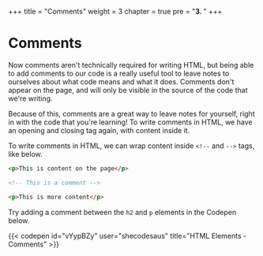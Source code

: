+++
title = "Comments"
weight = 3
chapter = true
pre = "<b>3. </b>"
+++

# Comments

Now comments aren't technically required for writing HTML, but being able to add comments to our code is a really useful tool to leave notes to ourselves about what code means and what it does. Comments don't appear on the page, and will only be visible in the source of the code that we're writing.

Because of this, comments are a great way to leave notes for yourself, right in with the code that you're learning! To write comments in HTML, we have an opening and closing tag again, with content inside it.

To write comments in HTML, we can wrap content inside `<!--` and `-->` tags, like below.

```html
<p>This is content on the page</p>

<!-- This is a comment -->

<p>This is more content</p>
```

Try adding a comment between the `h2` and `p` elements in the Codepen below.

{{< codepen id="vYypBZy" user="shecodesaus" title="HTML Elements - Comments" >}}